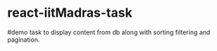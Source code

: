 # react-iitMadras-task
#demo task to display content from db along with sorting filtering and pagination.
